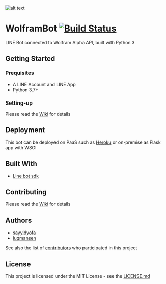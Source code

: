 ![alt text](https://obs.line-scdn.net/0hh7d46sJ7NxhZTRzuzbtIT3gQPHpqLykTeyt_fXpIYC93fXkgNXhwK31LYCx1L3caYXktfBJNYXome3JLYG55Li4YOyl8fQ/f256x256 "Bot Image")

# WolframBot [![Build Status](https://travis-ci.com/luqmansen/WolframBot.svg?branch=master)](https://travis-ci.com/luqmansen/WolframBot)

LINE Bot connected to Wolfram Alpha API, built with Python 3

## Getting Started

### Prequisites
- A LINE Account and LINE App
- Python 3.7+

### Setting-up
Please read the [Wiki](https://github.com/sayyidyofa/WolframBot/wiki) for details

## Deployment
 This bot can be deployed on PaaS such as [Heroku](https://www.heroku.com/) or on-premise as Flask app with WSGI


## Built With
- [Line bot sdk](https://github.com/line/line-bot-sdk-python)


## Contributing
Please read the [Wiki](https://github.com/sayyidyofa/WolframBot/wiki) for details 


## Authors
- [sayyidyofa](https://github.com/sayyidyofa)
- [luqmansen](https://github.com/luqmansen)

See also the list of [contributors](https://github.com/sayyidyofa/WolframBot/graphs/contributors) who participated in this project


## License
This project is licensed under the MIT License - see the [LICENSE.md](https://github.com/sayyidyofa/WolframBot/blob/master/LICENSE.md)

